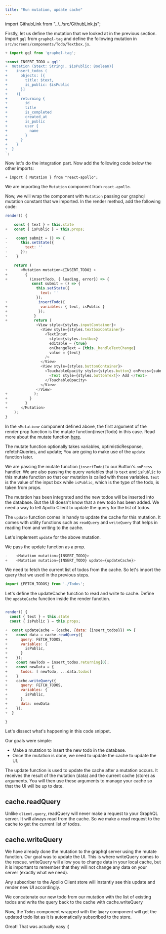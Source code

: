 ```yaml
---
title: "Run mutation, update cache"
---
```


import GithubLink from "../../src/GithubLink.js";

Firstly, let us define the mutation that we looked at in the previous section. Import `gql` from `graphql-tag` and define the following mutation in `src/screens/components/Todo/Textbox.js`.

<GithubLink link="https://github.com/hasura/graphql-engine/blob/master/community/learn/graphql-tutorials/tutorials/react-native-apollo/app-final/src/screens/components/Todo/Textbox.js" text="Textbox.js"/>

```js
+ import gql from 'graphql-tag';

+const INSERT_TODO = gql`
+  mutation ($text: String!, $isPublic: Boolean){
+    insert_todos (
+      objects: [{
+        title: $text,
+        is_public: $isPublic
+      }]
+    ){
+      returning {
+        id
+        title
+        is_completed
+        created_at
+        is_public
+        user {
+          name
+        }
+      }
+    }
+  }
`;

```

Now let's do the integration part. Now add the following code below the other imports:

```javscript
+ import { Mutation } from "react-apollo";
```

We are importing the `Mutation` component from `react-apollo`.

Now, we will wrap the component with `Mutation` passing our graphql mutation constant that we imported. In the render method, add the following code:

```js
render() {

    const { text } = this.state
+   const { isPublic } = this.props;

-    const submit = () => {
-      this.setState({
-        text: ''
-      });
-    }

    return (
+      <Mutation mutation={INSERT_TODO} >
+        {
+          (insertTodo, { loading, error}) => {
            const submit = () => {
              this.setState({
                text: ''
              });
+              insertTodo({
+               variables: { text, isPublic }
+              });
+            }
+            return (
              <View style={styles.inputContainer}>
                <View style={styles.textboxContainer}>
                  <TextInput
                    style={styles.textbox}
                    editable = {true}
                    onChangeText = {this._handleTextChange}
                    value = {text}
                  />
                </View>
                <View style={styles.buttonContainer}>
                  <TouchableOpacity style={styles.button} onPress={submit} disabled={text === ''}>
                    <Text style={styles.buttonText}> Add </Text>
                  </TouchableOpacity>
                </View>
              </View>
+            );
+          }
+        }
+      </Mutation>
    );
}
```

In the `<Mutation>` component defined above, the first argument of the render prop function is the mutate function(insertTodo) in this case. Read more about the mutate function [here](https://www.apollographql.com/docs/react/essentials/mutations.html#render-prop).

The mutate function optionally takes variables, optimisticResponse, refetchQueries, and update; You are going to make use of the `update` function later.

We are passing the mutate function (`insertTodo`) to our Button's `onPress` handler. We are also passing the query variables that is `text` and `isPublic` to this mutate function so that our mutation is called with those variables. `text` is the value of the input box while `isPublic`, which is the type of the todo, is taken from props.

The mutation has been integrated and the new todos will be inserted into the database. But the UI doesn't know that a new todo has been added. We need a way to tell Apollo Client to update the query for the list of todos.

The `update` function comes in handy to update the cache for this mutation. It comes with utility functions such as `readQuery` and `writeQuery` that helps in reading from and writing to the cache.

Let's implement `update` for the above mutation.

We pass the update function as a prop.

```javascript
-    <Mutation mutation={INSERT_TODO}>
+    <Mutation mutation={INSERT_TODO} update={updateCache}>
```

We need to fetch the current list of todos from the cache. So let's import the query that we used in the previous steps.

```javascript
import {FETCH_TODOS} from './Todos';
```

Let's define the updateCache function to read and write to cache. Define the `updateCache` function inside the render function.

```javascript

render() {
  const { text } = this.state
  const { isPublic } = this.props;

+  const updateCache = (cache, {data: {insert_todos}}) => {
+    const data = cache.readQuery({
+      query: FETCH_TODOS,
+      variables: {
+        isPublic,
+      }
+    });
+    const newTodo = insert_todos.returning[0];
+    const newData = {
+      todos: [ newTodo, ...data.todos]
+    }
+    cache.writeQuery({
+      query: FETCH_TODOS,
+      variables: {
+        isPublic,
+      },
+      data: newData
+    });
+  }

}

```

Let's dissect what's happening in this code snippet.

Our goals were simple:

- Make a mutation to insert the new todo in the database.
- Once the mutation is done, we need to update the cache to update the UI.

The update function is used to update the cache after a mutation occurs.
It receives the result of the mutation (data) and the current cache (store) as arguments. You will then use these arguments to manage your cache so that the UI will be up to date.

cache.readQuery
---------------

Unlike `client.query`, readQuery will never make a request to your GraphQL server. It will always read from the cache. So we make a read request to the cache to get the current list of todos.

cache.writeQuery
----------------

We have already done the mutation to the graphql server using the mutate function. Our goal was to update the UI. This is where writeQuery comes to the rescue. writeQuery will allow you to change data in your local cache, but it is important to remember that they will not change any data on your server (exactly what we need).

  Any subscriber to the Apollo Client store will instantly see this update and render new UI accordingly.

We concatenate our new todo from our mutation with the list of existing todos and write the query back to the cache with cache.writeQuery

Now, the `Todos` component wrapped with the `Query` component will get the updated todo list as it is automatically subscribed to the store.

Great! That was actually easy :)

